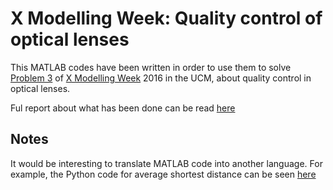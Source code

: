 # X Modelling Week: Quality control of optical lenses

This MATLAB codes have been written in order to use them to solve [Problem 3](http://www.mat.ucm.es/congresos/mweek/X_Modelling_Week/Problems.htm) of [X Modelling Week](http://www.mat.ucm.es/congresos/mweek/X_Modelling_Week/index.htm) 2016 in the UCM, about quality control in optical lenses.

Ful report about what has been done can be read [here](http://www.mat.ucm.es/congresos/mweek/X_Modelling_Week/Informes/Report_P3.pdf)

## Notes
It would be interesting to translate MATLAB code into another language. For example, the Python code for average shortest distance can be seen [here](https://gist.github.com/cperales/969e91dbab3b1f6ee60370c0ea6fd3a4)
